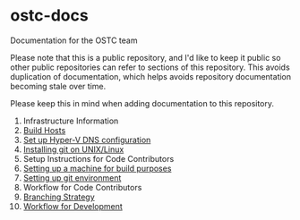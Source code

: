 # ostc-docs

Documentation for the OSTC team

Please note that this is a public repository, and I'd like to keep it
public so other public repositories can refer to sections of this
repository. This avoids duplication of documentation, which helps
avoids repository documentation becoming stale over time.

Please keep this in mind when adding documentation to this repository.

1. Infrastructure Information
  1. [Build Hosts](setup/buildhosts.md)
  2. [Set up Hyper-V DNS configuration](https://github.com/jeffaco/msft-updatedns)
  3. [Installing git on UNIX/Linux](git-install/README.md)
2. Setup Instructions for Code Contributors
  1. [Setting up a machine for build purposes](setup/build.md)
  2. [Setting up git environment](setup/git-setup.md)
3. Workflow for Code Contributors
  1. [Branching Strategy](workflow/branching.md)
  2. [Workflow for Development](workflow/workflow.md)

